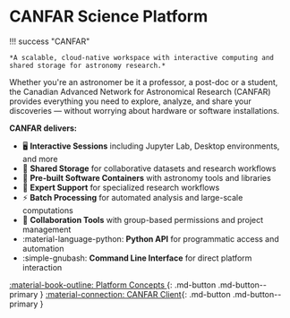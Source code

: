 # CANFAR Science Platform

!!! success "CANFAR"
    
    *A scalable, cloud-native workspace with interactive computing and shared storage for astronomy research.*

Whether you're an astronomer be it a professor, a post-doc or a student, the Canadian Advanced Network for Astronomical Research (CANFAR) provides everything you need to explore, analyze, and share your discoveries — without worrying about hardware or software installations.

**CANFAR delivers:**

- 🖥️ **Interactive Sessions** including Jupyter Lab, Desktop environments, and more
- 💾 **Shared Storage** for collaborative datasets and research workflows
- 🐳 **Pre-built Software Containers** with astronomy tools and libraries
- 🔧 **Expert Support** for specialized research workflows
- ⚡ **Batch Processing** for automated analysis and large-scale computations
- 👥 **Collaboration Tools** with group-based permissions and project management
- :material-language-python: **Python API** for programmatic access and automation
- :simple-gnubash: **Command Line Interface** for direct platform interaction


[:material-book-outline: Platform Concepts ](platform/home.md){: .md-button .md-button--primary }
[:material-connection: CANFAR Client](client/home.md){: .md-button .md-button--primary }
